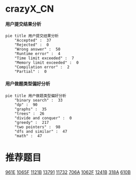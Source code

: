 # crazyX_CN

<!-- tabs:start -->



#### **用户提交结果分析**

```mermaid
pie title 用户提交结果分析
    "Accepted" :  37
    "Rejected" :  0
    "Wrong answer" :  50
    "Runtime error" :  4
    "Time limit exceeded" :  7
    "Memory limit exceeded" :  0
    "Compilation error" :  2
    "Partial" :  0
```

#### **用户做题类型偏好分析**

```mermaid
pie title 用户做题类型偏好分析
    "binary search" :  33
    "dp" :  90
    "graphs" :  35
    "trees" :  26
    "divide and conquer" :  0
    "greedy" :  217
    "two pointers" :  98
    "dfs and similar" :  47
    "math" :  47
```



<!-- tabs:end -->
# 推荐题目
[961E](https://codeforces.com/contest/961/problem/E)
[1065F](https://codeforces.com/contest/1065/problem/F)
[1121B](https://codeforces.com/contest/1121/problem/B)
[13791](https://codeforces.com/contest/1379/problem/1)
[11732](https://codeforces.com/contest/1173/problem/2)
[706A](https://codeforces.com/contest/706/problem/A)
[1062F](https://codeforces.com/contest/1062/problem/F)
[1241B](https://codeforces.com/contest/1241/problem/B)
[318A](https://codeforces.com/contest/318/problem/A)
[610B](https://codeforces.com/contest/610/problem/B)

